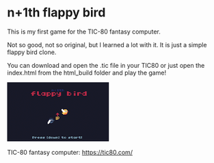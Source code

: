 # n+1th flappy bird

This is my first game for the TIC-80 fantasy computer. 

Not so good, not so original, but I learned a lot with it. It is just a simple flappy bird clone.

You can download and open the .tic file in your TIC80 or just open the index.html from the html_build folder and play the game!

![Alt Text](gameplay.gif)


TIC-80 fantasy computer:
https://tic80.com/

